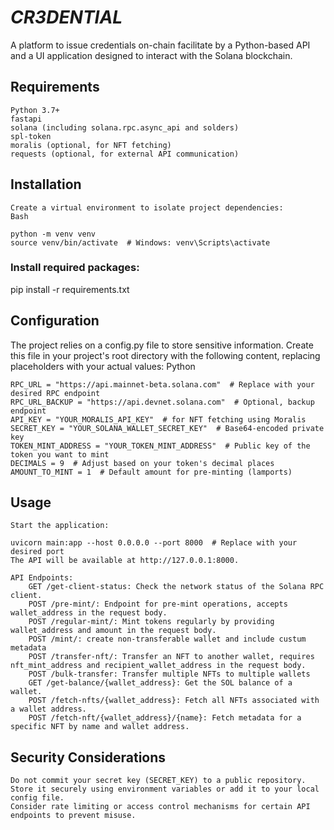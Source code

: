 
# *CR3DENTIAL*

A platform to issue credentials on-chain facilitate by a Python-based API and a UI application designed to interact with the Solana blockchain.

## Requirements

    Python 3.7+
    fastapi
    solana (including solana.rpc.async_api and solders)
    spl-token
    moralis (optional, for NFT fetching)
    requests (optional, for external API communication)

## Installation

    Create a virtual environment to isolate project dependencies:
    Bash

    python -m venv venv
    source venv/bin/activate  # Windows: venv\Scripts\activate


### Install required packages:

pip install -r requirements.txt

## Configuration

The project relies on a config.py file to store sensitive information. Create this file in your project's root directory with the following content, replacing placeholders with your actual values:
Python

```
RPC_URL = "https://api.mainnet-beta.solana.com"  # Replace with your desired RPC endpoint
RPC_URL_BACKUP = "https://api.devnet.solana.com"  # Optional, backup endpoint
API_KEY = "YOUR_MORALIS_API_KEY"  # for NFT fetching using Moralis
SECRET_KEY = "YOUR_SOLANA_WALLET_SECRET_KEY"  # Base64-encoded private key
TOKEN_MINT_ADDRESS = "YOUR_TOKEN_MINT_ADDRESS"  # Public key of the token you want to mint
DECIMALS = 9  # Adjust based on your token's decimal places
AMOUNT_TO_MINT = 1  # Default amount for pre-minting (lamports)
```

## Usage

    Start the application:

    uvicorn main:app --host 0.0.0.0 --port 8000  # Replace with your desired port
    The API will be available at http://127.0.0.1:8000.

    API Endpoints:
        GET /get-client-status: Check the network status of the Solana RPC client.
        POST /pre-mint/: Endpoint for pre-mint operations, accepts wallet_address in the request body.
        POST /regular-mint/: Mint tokens regularly by providing wallet_address and amount in the request body.
        POST /mint/: create non-transferable wallet and include custum metadata 
        POST /transfer-nft/: Transfer an NFT to another wallet, requires nft_mint_address and recipient_wallet_address in the request body.
        POST /bulk-transfer: Transfer multiple NFTs to multiple wallets
        GET /get-balance/{wallet_address}: Get the SOL balance of a wallet.
        POST /fetch-nfts/{wallet_address}: Fetch all NFTs associated with a wallet address.
        POST /fetch-nft/{wallet_address}/{name}: Fetch metadata for a specific NFT by name and wallet address.
        
## Security Considerations

    Do not commit your secret key (SECRET_KEY) to a public repository. Store it securely using environment variables or add it to your local config file.
    Consider rate limiting or access control mechanisms for certain API endpoints to prevent misuse.
